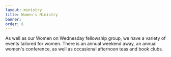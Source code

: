 ```yaml
---
layout: ministry
title: Women's Ministry
banner:
order: 6
---
```


As well as our Women on Wednesday fellowship group, we have a variety of events tailored for women. 
There is an annual weekend away, an annual women's conference, as well as occasional afternoon 
teas and book clubs.


